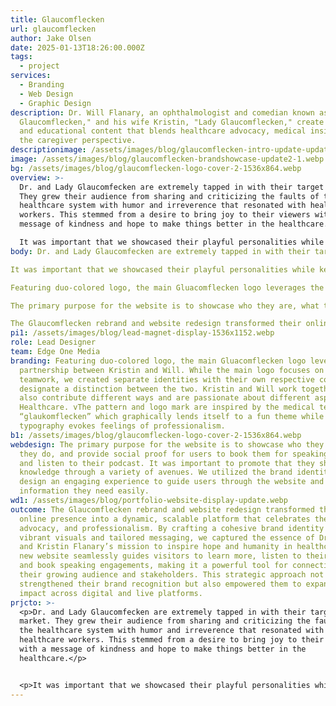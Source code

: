 ```yaml
---
title: Glaucomflecken
url: glaucomflecken
author: Jake Olsen
date: 2025-01-13T18:26:00.000Z
tags:
  - project
services:
  - Branding
  - Web Design
  - Graphic Design
description: Dr. Will Flanary, an ophthalmologist and comedian known as "Dr.
  Glaucomflecken," and his wife Kristin, "Lady Glaucomflecken," create humorous
  and educational content that blends healthcare advocacy, medical insights, and
  the caregiver perspective.
descriptionimage: /assets/images/blog/glaucomflecken-intro-update-update.png
image: /assets/images/blog/glaucomflecken-brandshowcase-update2-1.webp
bg: /assets/images/blog/glaucomflecken-logo-cover-2-1536x864.webp
overview: >-
  Dr. and Lady Glaucomfecken are extremely tapped in with their target market.
  They grew their audience from sharing and criticizing the faults of the
  healthcare system with humor and irreverence that resonated with healthcare
  workers. This stemmed from a desire to bring joy to their viewers with a
  message of kindness and hope to make things better in the healthcare.

  It was important that we showcased their playful personalities while keeping a professional demeanor. This challenge was highlighted since they wished to branch into more podcasting and public speaking and wanted to balance their humor and opinions on serious matters.
body: Dr. and Lady Glaucomfecken are extremely tapped in with their target market. They grew their audience from sharing and criticizing the faults of the healthcare system with humor and irreverence that resonated with healthcare workers. This stemmed from a desire to bring joy to their viewers with a message of kindness and hope to make things better in the healthcare.

It was important that we showcased their playful personalities while keeping a professional demeanor. This challenge was highlighted since they wished to branch into more podcasting and public speaking and wanted to balance their humor and opinions on serious matters.

Featuring duo-colored logo, the main Gluacomflecken logo leverages the partnership between Kristin and Will. While the main logo focuses on their teamwork, we created separate identities with their own respective colors to designate a distinction between the two. Kristin and Will work together but also contribute different ways and are passionate about different aspects of Healthcare. vThe pattern and logo mark are inspired by the medical term “glaukomflecken” which graphically lends itself to a fun theme while the typography evokes feelings of professionalism.

The primary purpose for the website is to showcase who they are, what they do, and provide social proof for users to book them for speaking events and listen to their podcast. It was important to promote that they share their knowledge through a variety of avenues. We utilized the brand identity to design an engaging experience to guide users through the website and find the information they need easily.

The Glaucomflecken rebrand and website redesign transformed their online presence into a dynamic, scalable platform that celebrates their humor, advocacy, and professionalism. By crafting a cohesive brand identity with vibrant visuals and tailored messaging, we captured the essence of Dr. Will and Kristin Flanary’s mission to inspire hope and humanity in healthcare. The new website seamlessly guides visitors to learn more, listen to their podcast, and book speaking engagements, making it a powerful tool for connecting with their growing audience and stakeholders. This strategic approach not only strengthened their brand recognition but also empowered them to expand their impact across digital and live platforms.
pi1: /assets/images/blog/lead-magnet-display-1536x1152.webp
role: Lead Designer
team: Edge One Media
branding: Featuring duo-colored logo, the main Gluacomflecken logo leverages the
  partnership between Kristin and Will. While the main logo focuses on their
  teamwork, we created separate identities with their own respective colors to
  designate a distinction between the two. Kristin and Will work together but
  also contribute different ways and are passionate about different aspects of
  Healthcare. vThe pattern and logo mark are inspired by the medical term
  “glaukomflecken” which graphically lends itself to a fun theme while the
  typography evokes feelings of professionalism.
b1: /assets/images/blog/glaucomflecken-logo-cover-2-1536x864.webp
webdesign: The primary purpose for the website is to showcase who they are, what
  they do, and provide social proof for users to book them for speaking events
  and listen to their podcast. It was important to promote that they share their
  knowledge through a variety of avenues. We utilized the brand identity to
  design an engaging experience to guide users through the website and find the
  information they need easily.
wd1: /assets/images/blog/portfolio-website-display-update.webp
outcome: The Glaucomflecken rebrand and website redesign transformed their
  online presence into a dynamic, scalable platform that celebrates their humor,
  advocacy, and professionalism. By crafting a cohesive brand identity with
  vibrant visuals and tailored messaging, we captured the essence of Dr. Will
  and Kristin Flanary’s mission to inspire hope and humanity in healthcare. The
  new website seamlessly guides visitors to learn more, listen to their podcast,
  and book speaking engagements, making it a powerful tool for connecting with
  their growing audience and stakeholders. This strategic approach not only
  strengthened their brand recognition but also empowered them to expand their
  impact across digital and live platforms.
prjcto: >-
  <p>Dr. and Lady Glaucomfecken are extremely tapped in with their target
  market. They grew their audience from sharing and criticizing the faults of
  the healthcare system with humor and irreverence that resonated with
  healthcare workers. This stemmed from a desire to bring joy to their viewers
  with a message of kindness and hope to make things better in the
  healthcare.</p>


  <p>It was important that we showcased their playful personalities while keeping a professional demeanor. This challenge was highlighted since they wished to branch into more podcasting and public speaking and wanted to balance their humor and opinions on serious matters.</p>
---
```

